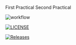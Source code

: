 First Practical
Second Practical

![workflow](https://github.com/cormack15/sem/actions/workflows/main.yml/badge.svg)

[![LICENSE](https://img.shields.io/github/license/cormack15/sem.svg?style=flat-square)](https://github.com/cormack15/sem/blob/master/LICENSE)

[![Releases](https://img.shields.io/github/release/cormack15/sem/all.svg?style=flat-square)](https://github.com/cormack15/sem/releases)